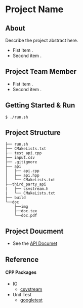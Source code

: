 # Project Name

## About
Describe the project abstract here.
-   Fist item .
-   Second item .

## Project Team Member
-   Fist item .
-   Second item .

## Getting Started & Run

``` text
$ ./run.sh
```

## Project Structure

``` text
├── run.sh
├── CMakeLists.txt
├── test_api.cpp
├── input.csv
├── .gitignore
├── api
│   ├── api.cpp
│   ├── api.hpp
│   └── CMakeLists.txt
├──third_party_api
|   ├── csvstream.h
|   └── CMakeLists.txt
├── build
└──doc
    ├──img
    ├──doc.tex
    └──doc.pdf
```
## Project Doucment

-   See the [API Documet](/doc/doc.pdf)

## Reference

#### CPP Packages
 - IO
    - [csvstream](https://github.com/awdeorio/csvstream)
 - Unit Test
    - [googletest](https://github.com/google/googletest)
